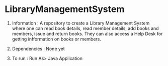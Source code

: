 # LibraryManagementSystem
1. Information : A repository to create a Library Management System where one can read book details, read member details, add books and members, issue and return books. They can also access a Help Desk for getting infformation on books or members.

2. Dependencies : None yet

3. To run : Run As> Java Application
